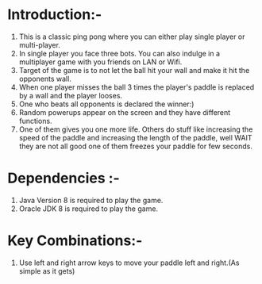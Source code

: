 

# Introduction:- 
1. This is a classic ping pong where you can either play single player or multi-player.
2. In single player you face three bots. You can also indulge in a multiplayer game with you friends on LAN or Wifi.
3. Target of the game is to not let the ball hit your wall and make it hit the opponents wall.
4. When one player misses the ball 3 times the player's paddle is replaced by a wall and the player looses.
5. One who beats all opponents is declared the winner:) 
6. Random powerups appear on the screen and they have different functions. 
7. One of them gives you one more life. Others do stuff like increasing the speed of the paddle and increasing the length of the paddle, well WAIT they are not all good one of them freezes your paddle for few seconds.



# Dependencies :- 
1. Java Version 8 is required to play the game.
2. Oracle JDK 8 is required to play the game.



# Key Combinations:-
1. Use left and right arrow keys to move your paddle left and right.(As simple as it gets)

